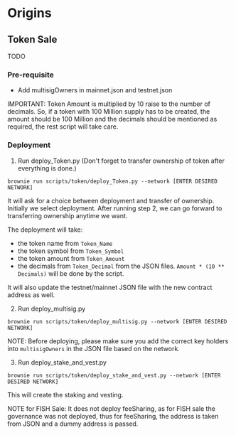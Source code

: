 # Origins

## Token Sale

TODO

### Pre-requisite

- Add multisigOwners in mainnet.json and testnet.json

IMPORTANT: Token Amount is multiplied by 10 raise to the number of decimals. So, if a token with 100 Million supply has to be created, the amount should be 100 Million and the decimals should be mentioned as required, the rest script will take care.

### Deployment

1. Run deploy_Token.py (Don't forget to transfer ownership of token after everything is done.)

```
brownie run scripts/token/deploy_Token.py --network [ENTER DESIRED NETWORK]
```

It will ask for a choice between deployment and transfer of ownership. Initially we select deployment. After running step 2, we can go forward to transferring ownership anytime we want.

The deployment will take:

- the token name from `Token_Name`
- the token symbol from `Token_Symbol`
- the token amount from `Token_Amount`
- the decimals from `Token_Decimal`
  from the JSON files. `Amount * (10 ** Decimals)` will be done by the script.

It will also update the testnet/mainnet JSON file with the new contract address as well.

2. Run deploy_multisig.py

```
brownie run scripts/token/deploy_multisig.py --network [ENTER DESIRED NETWORK]
```

NOTE: Before deploying, please make sure you add the correct key holders into `multisigOwners` in the JSON file based on the network.

3. Run deploy_stake_and_vest.py

```
brownie run scripts/token/deploy_stake_and_vest.py --network [ENTER DESIRED NETWORK]
```

This will create the staking and vesting.

NOTE for FISH Sale: It does not deploy feeSharing, as for FISH sale the governance was not deployed, thus for feeSharing, the address is taken from JSON and a dummy address is passed.

